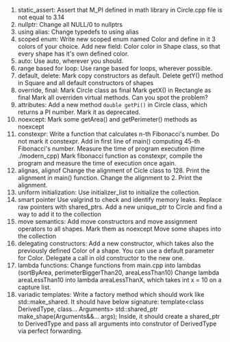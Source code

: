 1. static_assert:
    Assert that M_PI defined in math library in Circle.cpp file is not equal to 3.14
2. nullptr:
    Change all NULL/0 to nullptrs
3. using alias:
    Change typedefs to using alias
4. scoped enum:
    Write new scoped enum named Color and define in it 3 colors of your choice.
    Add new field: Color color in Shape class, so that every shape has it's own defined color.
5. auto:
    Use auto, wherever you should.
6. range based for loop:
    Use range based for loops, wherever possible.
7. default, delete:
    Mark copy constructors as default.
    Delete getY() method in Square and all default constructors of shapes
8. override, final:
    Mark Circle class as final
    Mark getX() in Rectangle as final
    Mark all overriden virtual methods. Can you spot the problem?
9. attributes:
    Add a new method `double getPi()` in Circle class, which returns a PI number. Mark it as deprecated.
10. noexcept:
    Mark some getArea() and getPerimeter() methods as noexcept
11. constexpr:
    Write a function that calculates n-th Fibonacci's number. Do not mark it constexpr.
    Add in first line of main() computing 45-th Fibonacci's number. Measure the time of program execution (time ./modern_cpp)
    Mark fibonacci function as constexpr, compile the program and measure the time of execution once again.
12. alignas, alignof
    Change the alignment of Cicle class to 128.
    Print the alignment in main() function.
    Change the alignment to 2.
    Print the alignment.
13. uniform initialization:
    Use initializer_list to initialize the collection.
14. smart pointer
    Use valgrind to check and identify memory leaks.
    Replace raw pointers with shared_ptrs.
    Add a new unique_ptr to Circle and find a way to add it to the collection
15. move semantics:
    Add move constructors and move assignment operators to all shapes.
    Mark them as noexcept
    Move some shapes into the collection
16. delegating constructors:
    Add a new constructor, which takes also the previously defined Color of a shape. You can use a default parameter for Color.
    Delegate a call in old constructor to the new one.
17. lambda functions:
    Change functions from main.cpp into lambdas (sortByArea, perimeterBiggerThan20, areaLessThan10)
    Change lambda areaLessThan10 into lambda areaLessThanX, which takes int x = 10 on a capture list.
18. variadic templates:
    Write a factory method which should work like std::make_shared.
    It should have below signature:
        template<class DerivedType, class... Arguments> std::shared_ptr<Shape> make_shape(Arguments&&... args);
    Inside, it should create a shared_ptr to DerivedType and pass all arguments into construtor of DerivedType via perfect forwarding.
        
